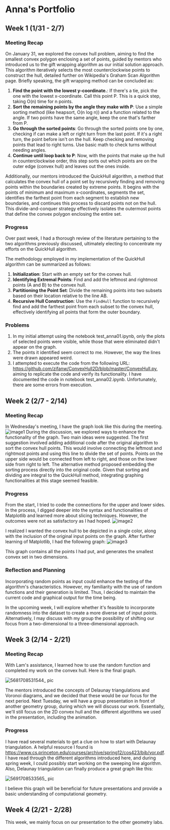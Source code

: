 # Anna's Portfolio
## Week 1 (1/31 - 2/7)
### Meeting Recap
On January 31, we explored the convex hull problem, aiming to find the smallest convex polygon enclosing a set of points, guided by mentors who introduced us to the gift wrapping algorithm as our initial solution approach. This algorithm iteratively selects the most counterclockwise points to construct the hull, detailed further on Wikipedia's Graham Scan Algorithm page.
Briefly speaking, the gift wrapping method can be concluded as:
1. **Find the point with the lowest y-coordinate.**:  If there's a tie, pick the one with the lowest x-coordinate. Call this point P. This is a quick step, taking O(n) time for n points.
2. **Sort the remaining points by the angle they make with P**: Use a simple sorting method (like heapsort, O(n log n)) and a function related to the angle. If two points have the same angle, keep the one that's farther from P.
3. **Go through the sorted points**: Go through the sorted points one by one, checking if can make a left or right turn from the last point. If it's a right turn, the point before isn't on the hull. Keep checking and removing points that lead to right turns. Use basic math to check turns without needing angles.
4. **Continue until loop back to P**:  Now, with the points that make up the hull in counterclockwise order, this step sorts out which points are on the outer edge (convex hull) and leaves out the ones inside.

Additionally, our mentors introduced the QuickHull algorithm, a method that calculates the convex hull of a point set by recursively finding and removing points within the boundaries created by extreme points. It begins with the points of minimum and maximum x-coordinates, segments the set, identifies the farthest point from each segment to establish new boundaries, and continues this process to discard points not on the hull. This divide-and-conquer strategy effectively isolates the outermost points that define the convex polygon enclosing the entire set.


### Progress 
Over past week, I had a thorough review of the literature pertaining to the two algorithms previously discussed, ultimately electing to concentrate my efforts on the QuickHull algorithm.

The methodology employed in my implementation of the QuickHull algorithm can be summarized as follows:

1. **Initialization**: Start with an empty set for the convex hull.
2. **Identifying Extremal Points**: Find and add the leftmost and rightmost points (A and B) to the convex hull.
3. **Partitioning the Point Set**: Divide the remaining points into two subsets based on their location relative to the line AB.
4. **Recursive Hull Construction**: Use the `FindHull` function to recursively find and add the farthest point from each subset to the convex hull, effectively identifying all points that form the outer boundary.

### Problems
1. In my initial attempt using the notebook test_anna01.ipynb, only the plots of selected points were visible, while those that were eliminated didn't appear on the graph.
2. The points it identified seem correct to me. However, the way the lines were drawn appeared weird.
3. I attempted to execute the code from the following URL: https://github.com/zifanw/ConvexHull2D/blob/master/ConvexHull.py, aiming to replicate the code and verify its functionality. I have documented the code in notebook test_anna02.ipynb. Unfortunately, there are some errors from execution.
   

## Week 2 (2/7 - 2/14)
### Meeting Recap
In Wednesday's meeting, I have the graph look like this during the meeting.
![image1](https://github.com/AlecTraas/computational-geo-lab/assets/97414774/810c3465-e5f9-4c79-87e5-4479f919504e)
During the discussion, we explored ways to enhance the functionality of the graph. Two main ideas were suggested. The first suggestion involved adding additional code after the original algorithm to sort the convex hull points. This would involve connecting the leftmost and rightmost points and using this line to divide the set of points. Points on the upper side would be connected from left to right, and those on the lower side from right to left. The alternative method proposed embedding the sorting process directly into the original code. Given that sorting and dividing are integral to the QuickHull method, integrating graphing functionalities at this stage seemed feasible.

### Progress 
From the start, I tried to code the connections for the upper and lower sides. In the process, I digged deeper into the syntax and functionalities of Matplotlib and learned more about slicing techniques. However, the outcomes were not as satisfactory as I had hoped.
![image2](https://github.com/AlecTraas/computational-geo-lab/assets/97414774/48d08a1f-9621-4122-9c3f-05d08cd2c9e2)

I realized I wanted the convex hull to be depicted in a single color, along with the inclusion of the original input points on the graph. After further learning of Matplotlib, I had the following graph:
![image3](https://github.com/AlecTraas/computational-geo-lab/assets/97414774/0c07d2f0-e10c-484b-a3e5-09f7cd063a8c)

This graph contains all the points I had put, and generates the smallest convex set in two dimensions.

### Reflection and Planning 

Incorporating random points as input could enhance the testing of the algorithm's characteristics. However, my familiarity with the use of random functions and their generation is limited. Thus, I decided to maintain the current code and graphical output for the time being.

In the upcoming week, I will explore whether it's feasible to incorporate randomness into the dataset to create a more diverse set of input points. Alternatively, I may discuss with my group the possibility of shifting our focus from a two-dimensional to a three-dimensional approach.



## Week 3 (2/14 - 2/21)
### Meeting Recap
With Lam's assistance, I learned how to use the random function and completed my work on the convex hull. Here is the final graph.

![5681708531544_ pic](https://github.com/AlecTraas/computational-geo-lab/assets/97414774/fbf2d042-e329-46b0-9490-62c7a901ce69)

The mentors introduced the concepts of Delaunay triangulations and Voronoi diagrams, and we decided that these would be our focus for the next period. Next Tuesday, we will have a group presentation in front of another geometry group, during which we will discuss our work. Essentially, we'll still focus on the 2D convex hull and the different algorithms we used in the presentation, including the animation.

### Progress 

I have read several materials to get a clue on how to start with Delaunay triangulation. A helpful resource I found is https://www.cs.princeton.edu/courses/archive/spring12/cos423/bib/vor.pdf. I have read through the different algorithms introduced here, and during spring week, I could possibly start working on the sweeping line algorithm. Also, Delaunay triangulation can finally produce a great graph like this:

![5691708533565_ pic](https://github.com/AlecTraas/computational-geo-lab/assets/97414774/ed383de8-8647-4982-9ff9-0ec06a72f32e)

I believe this graph will be beneficial for future presentations and provide a basic understanding of computational geometry.

## Week 4 (2/21 - 2/28)
This week, we mainly focus on our presentation to the other geometry labs.

